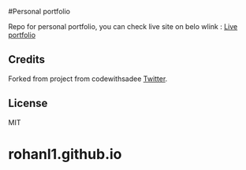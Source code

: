 #Personal portfolio

Repo for personal portfolio, you can check live site on belo wlink :
[Live portfolio](https://rohanl1.github.io/)

## Credits
Forked from project from codewithsadee
[Twitter](https://www.twitter.com/codewithsadee).

## License

MIT
# rohanl1.github.io
